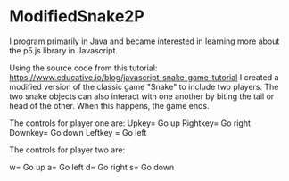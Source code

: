 # ModifiedSnake2P

I program primarily in Java and became interested in learning more about the p5.js library in Javascript.


Using the source code from this tutorial: https://www.educative.io/blog/javascript-snake-game-tutorial
I created a modified version of the classic game "Snake" to include two players. 
The two snake objects can also interact with one another by biting the tail or head of the other. 
When this happens, the game ends.


The controls for player one are: 
Upkey= Go up
Rightkey= Go right
Downkey= Go down
Leftkey = Go left


The controls for player two are:

w= Go up
a= Go left
d= Go right
s= Go down
